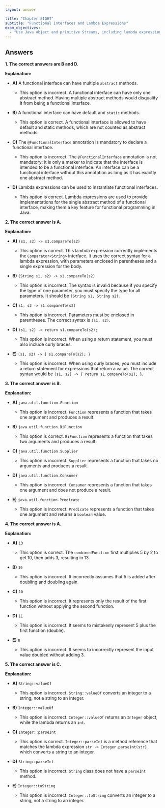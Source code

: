 ```yaml
---
layout: answer

title: "Chapter EIGHT"
subtitle: "Functional Interfaces and Lambda Expressions"
exam_objectives:
  - "Use Java object and primitive Streams, including lambda expressions implementing functional interfaces, to create, filter, transform, process, and sort data."
---
```


## Answers
**1. The correct answers are B and D.**

**Explanation:**

- **A)** A functional interface can have multiple `abstract` methods.
  - This option is incorrect. A functional interface can have only one abstract method. Having multiple abstract methods would disqualify it from being a functional interface.

- **B)** A functional interface can have default and `static` methods.
  - This option is correct. A functional interface is allowed to have default and static methods, which are not counted as abstract methods.

- **C)** The `@FunctionalInterface` annotation is mandatory to declare a functional interface. 
  - This option is incorrect. The `@FunctionalInterface` annotation is not mandatory; it is only a marker to indicate that the interface is intended to be a functional interface. An interface can be a functional interface without this annotation as long as it has exactly one abstract method.

- **D)** Lambda expressions can be used to instantiate functional interfaces.
  - This option is correct. Lambda expressions are used to provide implementations for the single abstract method of a functional interface, making them a key feature for functional programming in Java.


**2. The correct answer is A.**

**Explanation:**

- **A)** `(s1, s2) -> s1.compareTo(s2)`
  - This option is correct. This lambda expression correctly implements the `Comparator<String>` interface. It uses the correct syntax for a lambda expression, with parameters enclosed in parentheses and a single expression for the body.

- **B)** `(String s1, s2) -> s1.compareTo(s2)`
  - This option is incorrect. The syntax is invalid because if you specify the type of one parameter, you must specify the type for all parameters. It should be `(String s1, String s2)`.

- **C)** `s1, s2 -> s1.compareTo(s2)`
  - This option is incorrect. Parameters must be enclosed in parentheses. The correct syntax is `(s1, s2)`.

- **D)** `(s1, s2) -> return s1.compareTo(s2);`
  - This option is incorrect. When using a return statement, you must also include curly braces.

- **E)** `(s1, s2) -> { s1.compareTo(s2); }`
  - This option is incorrect. When using curly braces, you must include a return statement for expressions that return a value. The correct syntax would be `(s1, s2) -> { return s1.compareTo(s2); }`.


**3. The correct answer is B.**

**Explanation:**

- **A)** `java.util.function.Function`
  - This option is incorrect. `Function` represents a function that takes one argument and produces a result.

- **B)** `java.util.function.BiFunction`
  - This option is correct. `BiFunction` represents a function that takes two arguments and produces a result.

- **C)** `java.util.function.Supplier`
  - This option is incorrect. `Supplier` represents a function that takes no arguments and produces a result.

- **D)** `java.util.function.Consumer`
  - This option is incorrect. `Consumer` represents a function that takes one argument and does not produce a result.

- **E)** `java.util.function.Predicate`
  - This option is incorrect. `Predicate` represents a function that takes one argument and returns a `boolean` value.


**4. The correct answer is A.**

**Explanation:**

- **A)** `13`
  - This option is correct. The `combinedFunction` first multiplies 5 by 2 to get 10, then adds 3, resulting in 13.

- **B)** `16`
  - This option is incorrect. It incorrectly assumes that 5 is added after doubling and doubling again.

- **C)** `10`
  - This option is incorrect. It represents only the result of the first function without applying the second function.

- **D)** `11`
  - This option is incorrect. It seems to mistakenly represent 5 plus the first function (double).

- **E)** `8`
  - This option is incorrect. It seems to incorrectly represent the input value doubled without adding 3.



**5. The correct answer is C.**

**Explanation:**

- **A)** `String::valueOf` 
  - This option is incorrect. `String::valueOf` converts an integer to a string, not a string to an integer.

- **B)** `Integer::valueOf`
  - This option is incorrect. `Integer::valueOf` returns an `Integer` object, while the lambda returns an `int`.

- **C)** `Integer::parseInt`
  - This option is correct. `Integer::parseInt` is a method reference that matches the lambda expression `str -> Integer.parseInt(str)` which converts a string to an integer.

- **D)** `String::parseInt`
  - This option is incorrect. `String` class does not have a `parseInt` method.

- **E)** `Integer::toString`
  - This option is incorrect. `Integer::toString` converts an integer to a string, not a string to an integer.

